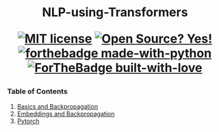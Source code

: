 <br>
<h1 align="center"> NLP-using-Transformers
<br>

[![MIT license](https://img.shields.io/badge/License-MIT-blue.svg)](https://lbesson.mit-license.org/)
[![Open Source? Yes!](https://badgen.net/badge/Open%20Source%20%3F/Yes%21/blue?icon=github)](https://github.com/RajamannarAanjaram/badges/)<br>
[![forthebadge made-with-python](http://ForTheBadge.com/images/badges/made-with-python.svg)](https://www.python.org/)
[![ForTheBadge built-with-love](http://ForTheBadge.com/images/badges/built-with-love.svg)](https://GitHub.com/RajamannarAanjaram/)
</h1>

 
### Table of Contents
1. [Basics and Backpropagation](./Basics%20and%20Backpropagation/)
2. [Embeddings and Backpropagation](./Embeddings%20and%20Backpropagation/)
3. [Pytorch](./Pytorch)
